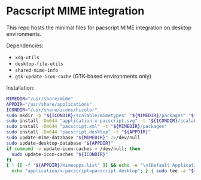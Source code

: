 # Pacscript MIME integration

This repo hosts the minimal files for pacscript MIME integration on desktop environments.

Dependencies:
- `xdg-utils`
- `desktop-file-utils`
- `shared-mime-info`
- `gtk-update-icon-cache` (GTK-based environments only)

Installation:
```bash
MIMEDIR="/usr/share/mime"
APPDIR="/usr/share/applications"
ICONDIR="/usr/share/icons/hicolor"
sudo mkdir -p "${ICONDIR}/scalable/mimetypes" "${MIMEDIR}/packages" "${APPDIR}"
sudo install -Dm644 "application-x-pacscript.svg" -t "${ICONDIR}/scalable/mimetypes"
sudo install -Dm644 "pacscript.xml" -t "${MIMEDIR}/packages"
sudo install -Dm644 "pacscript.desktop" -t "${APPDIR}"
sudo update-mime-database "${MIMEDIR}" 2>/dev/null
sudo update-desktop-database "${APPDIR}"
if command -v update-icon-caches > /dev/null; then
  sudo update-icon-caches "${ICONDIR}"
fi
{ ! [[ -f "${APPDIR}/mimeapps.list" ]] && echo -e "\n[Default Applications]";
  echo "application/x-pacscript=pacscript.desktop"; } | sudo tee -a "${APPDIR}/mimeapps.list"
```
